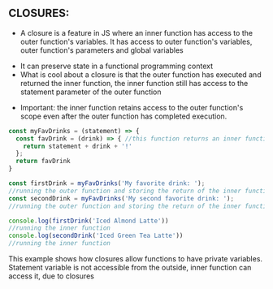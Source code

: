 ## CLOSURES:

* A closure is a feature in JS where an inner function has access to the outer function's variables. It has access to outer function's variables, outer function's parameters and global variables
- It can preserve state in a functional programming context
- What is cool about a closure is that the outer function has executed and returned the inner function, the inner function still has access to the statement parameter of the outer function 
* Important: the inner function retains access to the outer function's scope even after the outer function has completed execution.

```js 
const myFavDrinks = (statement) => {
  const favDrink = (drink) => { //this function returns an inner function, creating a closure
    return statement + drink + '!'
  };
  return favDrink 
}
```
```js
const firstDrink = myFavDrinks('My favorite drink: ');  
//running the outer function and storing the return of the inner function to the variable, firstDrink
const secondDrink = myFavDrinks('My second favorite drink: '); 
//running the outer function and storing the return of the inner function to the variable, secondDrink

console.log(firstDrink('Iced Almond Latte')) 
//running the inner function 
console.log(secondDrink('Iced Green Tea Latte')) 
//running the inner function 
```

This example shows how closures allow functions to have private variables. Statement variable is not accessible from the outside, inner function can access it, due to closures